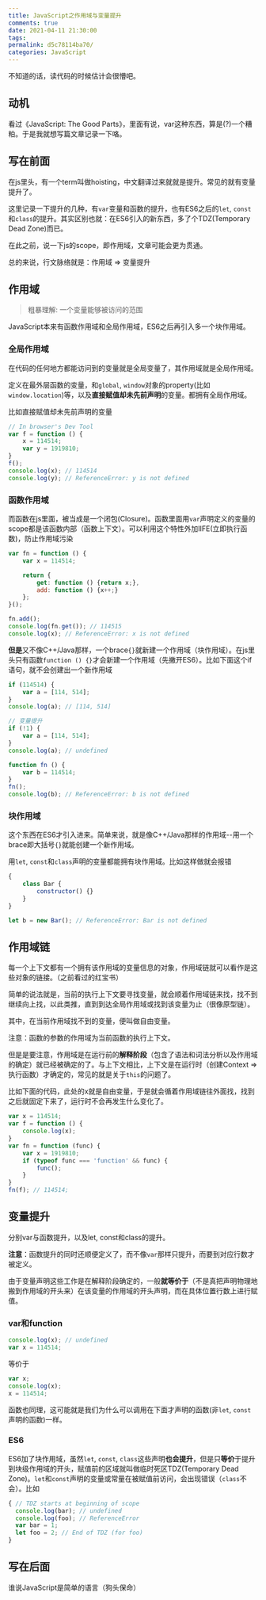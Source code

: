 ```yaml
---
title: JavaScript之作用域与变量提升
comments: true
date: 2021-04-11 21:30:00
tags:
permalink: d5c78114ba70/
categories: JavaScript
---
```


不知道的话，读代码的时候估计会很懵吧。

<!-- more -->

## 动机

看过《JavaScript: The Good Parts》，里面有说，var这种东西，算是(?)一个糟粕。于是我就想写篇文章记录一下咯。

## 写在前面

在js里头，有一个term叫做hoisting，中文翻译过来就就是提升。常见的就有变量提升了。

这里记录一下提升的几种，有`var`变量和函数的提升，也有ES6之后的`let`, `const`和`class`的提升。其实区别也就：在ES6引入的新东西，多了个TDZ(Temporary Dead Zone)而已。

在此之前，说一下js的scope，即作用域，文章可能会更为贯通。

总的来说，行文脉络就是：作用域 => 变量提升

## 作用域

> 粗暴理解: 一个变量能够被访问的范围

JavaScript本来有函数作用域和全局作用域，ES6之后再引入多一个块作用域。

### 全局作用域

在代码的任何地方都能访问到的变量就是全局变量了，其作用域就是全局作用域。

定义在最外层函数的变量，和`global`, `window`对象的property(比如`window.location`)等，以及**直接赋值却未先前声明**的变量。都拥有全局作用域。

比如直接赋值却未先前声明的变量

``` javascript
// In browser's Dev Tool
var f = function () {
    x = 114514;
    var y = 1919810;
}
f();
console.log(x); // 114514
console.log(y); // ReferenceError: y is not defined
```

### 函数作用域

而函数在js里面，被当成是一个闭包(Closure)。函数里面用`var`声明定义的变量的scope都是该函数内部（函数上下文）。可以利用这个特性外加IIFE(立即执行函数)，防止作用域污染

``` javascript
var fn = function () {
    var x = 114514;

    return {
        get: function () {return x;},
        add: function () {x++;}
    };
}();

fn.add();
console.log(fn.get()); // 114515
console.log(x); // ReferenceError: x is not defined
```

**但是**又不像C++/Java那样，一个brace`{}`就新建一个作用域（块作用域）。在js里头只有函数`function () {}`才会新建一个作用域（先撇开ES6）。比如下面这个if语句，就不会创建出一个新作用域

``` javascript
if (114514) {
    var a = [114, 514];
}
console.log(a); // [114, 514]

// 变量提升
if (!1) {
    var a = [114, 514];
}
console.log(a); // undefined

function fn () {
    var b = 114514; 
}
fn();
console.log(b); // ReferenceError: b is not defined
```

### 块作用域

这个东西在ES6才引入进来。简单来说，就是像C++/Java那样的作用域--用一个brace即大括号`{}`就能创建一个新作用域。

用`let`, `const`和`class`声明的变量都能拥有块作用域。比如这样做就会报错

``` javascript
{
    class Bar {
        constructor() {}
    }
}

let b = new Bar(); // ReferenceError: Bar is not defined
```

## 作用域链

每一个上下文都有一个拥有该作用域的变量信息的对象，作用域链就可以看作是这些对象的链接。（之前看过的红宝书）

简单的说法就是，当前的执行上下文要寻找变量，就会顺着作用域链来找，找不到继续向上找，以此类推，直到到达全局作用域或找到该变量为止（很像原型链）。

其中，在当前作用域找不到的变量，便叫做自由变量。

注意：函数的参数的作用域为当前函数的执行上下文。

但是是要注意，作用域是在运行前的**解释阶段**（包含了语法和词法分析以及作用域的确定）就已经被确定的了。与上下文相比，上下文是在运行时（创建Context => 执行函数）才确定的，常见的就是关于`this`的问题了。

比如下面的代码，此处的x就是自由变量，于是就会循着作用域链往外面找，找到之后就固定下来了，运行时不会再发生什么变化了。

``` javascript
var x = 114514;
var f = function () {
    console.log(x);
}
var fn = function (func) {
    var x = 1919810;
    if (typeof func === 'function' && func) {
        func();
    }
}
fn(f); // 114514;
```

## 变量提升

分别var与函数提升，以及let, const和class的提升。

**注意**：函数提升的同时还顺便定义了，而不像`var`那样只提升，而要到对应行数才被定义。

由于变量声明这些工作是在解释阶段确定的，一般**就等价于**（不是真把声明物理地搬到作用域的开头来）在该变量的作用域的开头声明，而在具体位置行数上进行赋值。

### var和function

``` javascript
console.log(x); // undefined
var x = 114514;
```

等价于

``` javascript
var x;
console.log(x);
x = 114514;
```

函数也同理，这可能就是我们为什么可以调用在下面才声明的函数(非`let`, `const`声明的函数)一样。

### ES6

ES6加了块作用域，虽然`let`, `const`, `class`这些声明**也会提升**，但是只**等价**于提升到块级作用域的开头，赋值前的区域就叫做临时死区TDZ(Temporary Dead Zone)。`let`和`const`声明的变量或常量在被赋值前访问，会出现错误（`class`不会）。比如

``` javascript
{ // TDZ starts at beginning of scope
  console.log(bar); // undefined
  console.log(foo); // ReferenceError
  var bar = 1;
  let foo = 2; // End of TDZ (for foo)
}
```

## 写在后面

谁说JavaScript是简单的语言（狗头保命）
